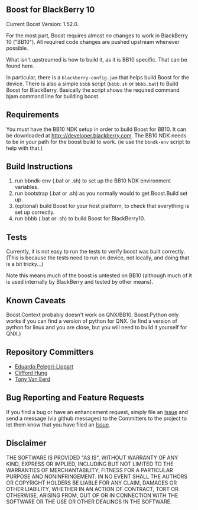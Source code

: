 Boost for BlackBerry 10
-----------------------

Current Boost Version: 1.52.0.

For the most part, Boost requires almost _no_ changes to work in BlackBerry 10 ("BB10").  All required code changes are pushed upstream whenever possible.


What isn't upstreamed is how to build it, as it is BB10 specific.  That can be found here.

In particular, there is a `blackberry-config.jam` that helps build Boost for the device.
There is also a simple `bbbb` script (`bbbb.sh` or `bbbb.bat`) to Build Boost for BlackBerry.  Basically the script shows the required command bjam command line for building boost.


Requirements
------------

You must have the BB10 NDK setup in order to build Boost for BB10.  It can be downloaded at <http:://developer.blackberry.com>.
The BB10 NDK needs to be in your path for the boost build to work.  (ie use the `bbndk-env` script to help with that.)


Build Instructions
------------------

1. run bbndk-env (.bat or .sh) to set up the BB10 NDK environment variables.
1. run bootstrap (.bat or .sh) as you normally would to get Boost.Build set up.
1. (optional) build Boost for your host platform, to check that everything is set up correctly.
1. run bbbb (.bat or .sh) to build Boost for BlackBerry10.

Tests
-----

Currently, it is not easy to run the tests to verify boost was built correctly.  (This is because the tests need to run on device, not locally, and doing that is a bit tricky...)

Note this means much of the boost is untested on BB10 (although much of it is used internally by BlackBerry and tested by other means).


Known Caveats
-------------

Boost.Context probably doesn't work on QNX/BB10.
Boost.Python only works if you can find a version of python for QNX. (ie find a version of python for linux and you are close, but you will need to build it yourself for QNX.)


Repository Committers
---------------------

* [Eduardo Pelegri-Llopart](https://github.com/pelegri)
* [Clifford Hung](https://github.com/hungc)
* [Tony Van Eerd](https://github.com/tvaneerd-rim)


Bug Reporting and Feature Requests
----------------------------------


If you find a bug or have an enhancement request, simply file an [Issue](https://github.com/blackberry/Boost/issues) and send a message (via github messages) to the Committers to the project to let them know that you have filed an [Issue](https://github.com/blackberry/Boost/issues).


Disclaimer
----------

THE SOFTWARE IS PROVIDED "AS IS", WITHOUT WARRANTY OF ANY KIND, EXPRESS OR IMPLIED, INCLUDING BUT NOT LIMITED TO THE WARRANTIES OF MERCHANTABILITY, FITNESS FOR A PARTICULAR PURPOSE AND NONINFRINGEMENT. IN NO EVENT SHALL THE AUTHORS OR COPYRIGHT HOLDERS BE LIABLE FOR ANY CLAIM, DAMAGES OR OTHER LIABILITY, WHETHER IN AN ACTION OF CONTRACT, TORT OR OTHERWISE, ARISING FROM, OUT OF OR IN CONNECTION WITH THE SOFTWARE OR THE USE OR OTHER DEALINGS IN THE SOFTWARE.


